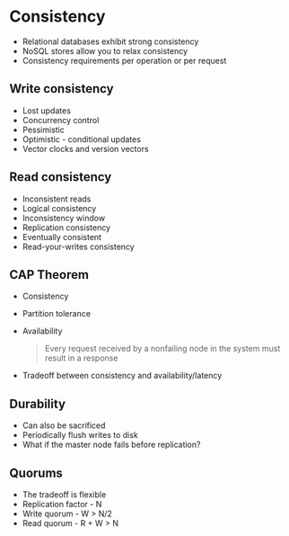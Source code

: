 # Consistency

 * Relational databases exhibit strong consistency
 * NoSQL stores allow you to relax consistency
 * Consistency requirements per operation or per request

## Write consistency

 * Lost updates
 * Concurrency control
 * Pessimistic
 * Optimistic - conditional updates
 * Vector clocks and version vectors

## Read consistency

 * Inconsistent reads
 * Logical consistency 
 * Inconsistency window
 * Replication consistency
 * Eventually consistent
 * Read-your-writes consistency

## CAP Theorem

 * Consistency
 * Partition tolerance
 * Availability

   > Every request received by a nonfailing node in the system
   > must result in a response
   
 * Tradeoff between consistency and availability/latency

## Durability

 * Can also be sacrificed
 * Periodically flush writes to disk
 * What if the master node fails before replication?

## Quorums

 * The tradeoff is flexible
 * Replication factor - N
 * Write quorum - W > N/2
 * Read quorum - R + W > N
